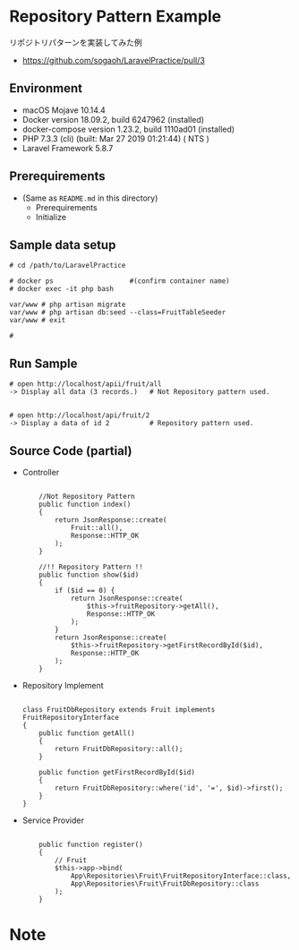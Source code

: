 # Repository Pattern Example

リポジトリパターンを実装してみた例  
- https://github.com/sogaoh/LaravelPractice/pull/3


## Environment
- macOS Mojave 10.14.4
- Docker version 18.09.2, build 6247962 (installed)
- docker-compose version 1.23.2, build 1110ad01 (installed)
- PHP 7.3.3 (cli) (built: Mar 27 2019 01:21:44) ( NTS )
- Laravel Framework 5.8.7


## Prerequirements
- (Same as `README.md` in this directory)
    - Prerequirements
    - Initialize

## Sample data setup
```
# cd /path/to/LaravelPractice

# docker ps                   #(confirm container name)
# docker exec -it php bash

var/www # php artisan migrate
var/www # php artisan db:seed --class=FruitTableSeeder
var/www # exit 

# 
```


## Run Sample
```
# open http://localhost/apii/fruit/all 
-> Display all data (3 records.)   # Not Repository pattern used.


# open http://localhost/api/fruit/2
-> Display a data of id 2          # Repository pattern used.
```


## Source Code (partial)
- Controller
    ```FruitController.php
    
        //Not Repository Pattern
        public function index()
        {
            return JsonResponse::create(
                Fruit::all(),
                Response::HTTP_OK
            );
        }
    
        //!! Repository Pattern !!
        public function show($id)
        {
            if ($id == 0) {
                return JsonResponse::create(
                    $this->fruitRepository->getAll(),
                    Response::HTTP_OK
                );
            }
            return JsonResponse::create(
                $this->fruitRepository->getFirstRecordById($id),
                Response::HTTP_OK
            );
        }
    ``` 

- Repository Implement 
    ```FruitDbRepository.php 
    
    class FruitDbRepository extends Fruit implements FruitRepositoryInterface
    {
        public function getAll()
        {
            return FruitDbRepository::all();
        }
    
        public function getFirstRecordById($id)
        {
            return FruitDbRepository::where('id', '=', $id)->first();
        }
    }
    ```
    
- Service Provider
    ```RepositoryServiceProvider.php[^1]
    
        public function register()
        {
            // Fruit
            $this->app->bind(
                App\Repositories\Fruit\FruitRepositoryInterface::class,
                App\Repositories\Fruit\FruitDbRepository::class
            );
        }
    ```


# Note     
[^1]: `extends ServiceProvider` : `php artisan make:provider RepositoryServiceProvider` で生成可能。その場合、`config\app.php` に追記が必要